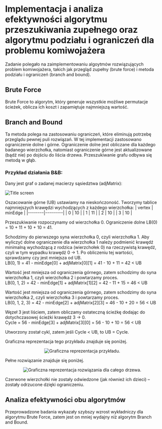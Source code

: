 # Implementacja i analiza efektywności algorytmu przeszukiwania zupełnego oraz algorytmu podziału i ograniczeń dla problemu komiwojażera

Zadanie polegało na zaimplementowaniu algoytmów rozwiązujących problem komiwojażera, takich jak przegląd zupełny (brute force) i metoda podziału i ograniczeń (branch and bound).


## Brute Force
Brute Force to algorytm, który generuje wszystkie możliwe permutacje ścieżek, oblicza ich koszt i zapamiętuje najmniejszą wartość.

## Branch and Bound
Ta metoda polega na zastosowaniu ograniczeń, które eliminują potrzebę przeglądu pewnej puli rozwiązań. W tej implementacji zastosowano ograniczenie dolne i górne. 
Ograniczenie dolne jest obliczane dla każdego badanego wierzchołka, natomiast ograniczenie górne jest aktualizowane (bądź nie) po dojściu do liścia drzewa. 
Przeszukiwanie grafu odbywa się metodą w głąb.

### Przykład działania B&B:  
Dany jest graf o zadanej macierzy sąsiedztwa (adjMatrix):  
<p>
  <img src="https://github.com/mariakranz/PEA_Projekt_1/assets/105527593/65ff9ee2-cf7c-4231-8130-5db5d155fcc1.png" alt="Title screen" />
</p>

Oszacowanie górne (UB) ustawiamy na nieskończoność.
Tworzymy tablice najmniejszych krawędzi wychodzących z każdego wierzchołka:
| vertex | minEdge |
|--------|---------|
| 0      | 10      |
| 1      | 11      |
| 2      | 10      |
| 3      | 10      |

Przeszukiwanie rozpoczynamy od wierzchołka 0. Ograniczenie dolne LB(0) = 10 + 11 + 10 + 10 = 41.  

Schodzimy do pierwszego syna wierzchołka 0, czyli wierzchołka 1. Aby wyliczyć dolne ograniczenie dla wierzchołka 1 należy podmienić krawędź minimalną wychodzącą z rodzica (wierzchołek 0)
na rzeczywistą krawędź, czyli w tym wypadku krawędź 0 -> 1. Po obliczeniu tej wartości, sprawdzamy czy jest mniejsza od UB.  
LB(0, 1) = 41 - minEdge[0] + adjMatrix[0][1] = 41 - 10 + 11 = 42 < UB 

Wartość jest mniejsza od ograniczenia górnego, zatem schodzimy do syna wierzchołka 1, czyli wierzchołka 2 i powtarzamy proces.  
LB(0, 1, 2) = 42 - minEdge[1] + adjMatrix[1][2] = 42 - 11 + 15 = 46 < UB  

Wartość jest mniejsza od ograniczenia górnego, zatem schodzimy do syna wierzchołka 2, czyli wierzchołka 3 i powtarzamy proces.  
LB(0, 1, 2, 3) = 42 - minEdge[2] + adjMatrix[2][3] = 46 - 10 + 20 = 56 < UB  

Węzeł 3 jest liściem, zatem obliczamy ostateczną ścieżkę dodając do dotychczasowej ścieżki krawędź 3 -> 0.  
Cycle = 56 - minEdge[3] + adjMatrix[3][0] = 56 - 10 + 10 = 56 < UB  

Utworzony został cykl, zatem jeśli Cycle < UB, to UB = Cycle.  

Graficzna reprezentacja tego przykładu znajduje się poniżej.
<p align="center">
  <img src="https://github.com/mariakranz/PEA_Projekt_1/assets/105527593/ca2a9297-e551-4029-8950-124c4e0553c0.png" alt="Graficzna reprezentacja przykładu." />
</p>

Pełne rozwiązanie znajduje się poniżej.
<p align="center">
  <img src="https://github.com/mariakranz/PEA_Projekt_1/assets/105527593/0db84f9a-37fe-4d4b-9f02-b9f855f6fcec.png" alt="Graficzna reprezentacja rozwiązania dla całego drzewa." />
</p>
Czerwone wierzchołki nie zostały odwiedzone (jak również ich dzieci) – zostały odrzucone dzięki ograniczeniu.


## Analiza efektywności obu algorytmów
Przeprowadzone badania wykazały szybszy wzrost wykładniczy dla algorytmu Brute Force, zatem jest on mniej wydajny niż algorytm Branch and Bound.
